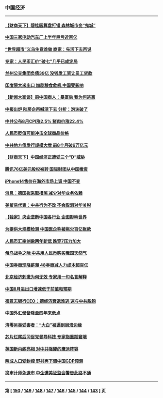 ### 中国经济
---
#### [【财商天下】碧桂园算盘打错 森林城市变“鬼城”](../../pages/ncid283/n13821088.md) 
#### [中国三家电动汽车厂上半年巨亏近百亿](../../pages/ncid283/n13821243.md) 
#### [“世界超市”义乌生意难做 商家：先活下去再说](../../pages/ncid283/n13821196.md) 
#### [专家：人民币汇价“破七”几乎已成定局](../../pages/ncid283/n13821198.md) 
#### [兰州公交集团负债39亿 没钱发工资让员工贷款](../../pages/ncid283/n13821186.md) 
#### [印度限大米出口 加剧粮食危机 中国受影响](../../pages/ncid283/n13821107.md) 
#### [【新闻大家谈】前中国商人：暴富后 我为何逃离](../../pages/ncid283/n13820946.md) 
#### [中报出炉 陆房企再喊活下去 分析：泡沫破了](../../pages/ncid283/n13820895.md) 
#### [中共公布8月CPI涨2.5% 猪肉价涨22.4%](../../pages/ncid283/n13820659.md) 
#### [人民币贬值可能冲击全球商品价格](../../pages/ncid283/n13820656.md) 
#### [中共地方债发行规模大增 前8个月破6万亿元](../../pages/ncid283/n13820660.md) 
#### [【财商天下】中国经济正遭受三个“D”威胁](../../pages/ncid283/n13820299.md) 
#### [腾讯76亿美元股权被转 国际财团从中国撤资](../../pages/ncid283/n13820286.md) 
#### [iPhone14售价在海外市场上调 中国不变](../../pages/ncid283/n13820296.md) 
#### [消息：德国拟采取措施 减少对华业务依赖](../../pages/ncid283/n13820258.md) 
#### [美贸易代表：中共行为不改 不会取消对华关税](../../pages/ncid283/n13820256.md) 
#### [【独家】央企垄断中国各行业 企图影响世界](../../pages/ncid283/n13819883.md) 
#### [为提供大规模检测 中国医企称被拖欠百亿账款](../../pages/ncid283/n13819894.md) 
#### [人民币汇率创逾两年新低 跌穿7压力加大](../../pages/ncid283/n13819848.md) 
#### [俄乌战争之际 中共用人民币购买俄国天然气](../../pages/ncid283/n13819600.md) 
#### [中国券商现降薪潮 48券商减人力成本超百亿](../../pages/ncid283/n13819571.md) 
#### [北京经济刺激为何无效 专家用一句名言解释](../../pages/ncid283/n13819505.md) 
#### [中国8月进出口增速低于前值和预期](../../pages/ncid283/n13819548.md) 
#### [德意志银行CEO：德经济衰退难逃 速与中共脱钩](../../pages/ncid283/n13819503.md) 
#### [中国外汇储备降至四年来低点](../../pages/ncid283/n13819493.md) 
#### [清零另类受害者：“大白”被逼到崩溃边缘](../../pages/ncid283/n13819363.md) 
#### [芯片烂尾后习促党领导科技 专家指重蹈窘境](../../pages/ncid283/n13819134.md) 
#### [英国新内阁亮相 对中共强硬的鹰派阵容](../../pages/ncid283/n13819202.md) 
#### [两成人口受封控 野村再下调中国GDP预测](../../pages/ncid283/n13819163.md) 
#### [换审计师免退市 中企遭美证监会警告此路不通](../../pages/ncid283/n13818792.md) 

---
#### 第 [ [150](./150.md) / [149](./149.md) / [148](./148.md) / [147](./147.md) / [146](./146.md) / [145](./145.md) / [144](./144.md) / [143](./143.md) ] 页
